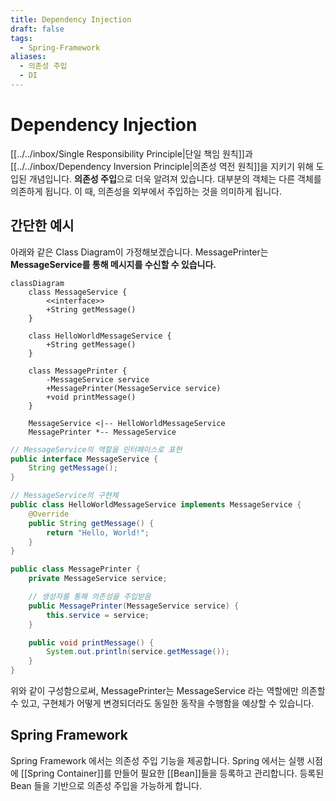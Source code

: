 ```yaml
---
title: Dependency Injection
draft: false
tags:
  - Spring-Framework
aliases:
  - 의존성 주입
  - DI
---
```

# Dependency Injection 
[[../../inbox/Single Responsibility Principle|단일 책임 원칙]]과 [[../../inbox/Dependency Inversion Principle|의존성 역전 원칙]]을 지키기 위해 도입된 개념입니다. **의존성 주입**으로 더욱 알려져 있습니다. 대부분의 객체는 다른 객체를 의존하게 됩니다. 이 때, 의존성을 외부에서 주입하는 것을 의미하게 됩니다. 

## 간단한 예시 
아래와 같은 Class Diagram이 가정해보겠습니다. MessagePrinter는 **MessageService를 통해 메시지를 수신할 수 있습니다.** 
``` mermaid
classDiagram
    class MessageService {
        <<interface>>
        +String getMessage()
    }

    class HelloWorldMessageService {
        +String getMessage()
    }

    class MessagePrinter {
        -MessageService service
        +MessagePrinter(MessageService service)
        +void printMessage()
    }

    MessageService <|-- HelloWorldMessageService
    MessagePrinter *-- MessageService

```


``` java
// MessageService의 역할을 인터페이스로 표현 
public interface MessageService {
    String getMessage();
}

// MessageService의 구현체
public class HelloWorldMessageService implements MessageService {
    @Override
    public String getMessage() {
        return "Hello, World!";
    }
}

public class MessagePrinter {
    private MessageService service;

    // 생성자를 통해 의존성을 주입받음
    public MessagePrinter(MessageService service) {
        this.service = service;
    }

    public void printMessage() {
        System.out.println(service.getMessage());
    }
}
```

위와 같이 구성함으로써, MessagePrinter는 MessageService 라는 역할에만 의존할 수 있고, 구현체가 어떻게 변경되더라도 동일한 동작을 수행함을 예상할 수 있습니다.

## Spring Framework 
Spring Framework 에서는 의존성 주입 기능을 제공합니다. Spring 에서는 실행 시점에 [[Spring Container]]를 만들어 필요한 [[Bean]]들을 등록하고 관리합니다. 등록된 Bean 들을 기반으로 의존성 주입을 가능하게 합니다.